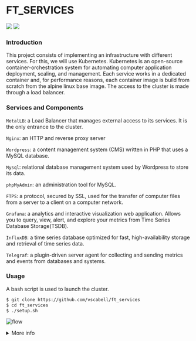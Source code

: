 # FT_SERVICES
![](https://img.shields.io/badge/Kubernetes-darkblue)
![](https://img.shields.io/badge/Docker-blue)


### Introduction

This project consists of implementing an infrastructure with different services. For this, we will use Kubernetes.
Kubernetes is an open-source container-orchestration system for automating computer application deployment, scaling, and management.
Each service works in a dedicated container and, for performance reasons, each container image is build from scratch from the alpine linux base image.
The access to the cluster is made through a load balancer.


### Services and Components

`MetalLB`: a Load Balancer that manages external access to its services. It is the only entrance to the cluster.

`Nginx`: an HTTP and reverse proxy server

`Wordpress`: a content management system (CMS) written in PHP that uses a MySQL database.

`Mysql`: relational database management system used by Wordpress to store its data.

`phpMyAdmin`: an administration tool for MySQL.

`FTPS`: a protocol, secured by SSL, used for the transfer of computer files from a server to a client on a computer network.

`Grafana`: a analytics and interactive visualization web application. Allows you to query, view, alert, and explore your metrics from Time Series Database Storage(TSDB).

`InfluxDB`: a time series database optimized for fast, high-availability storage and retrieval of time series data.

`Telegraf`: a plugin-driven server agent for collecting and sending metrics and events from databases and systems.


### Usage

A bash script is used to launch the cluster.

```bash
$ git clone https://github.com/vscabell/ft_services
$ cd ft_services
$ ./setup.sh
```


![flow](https://user-images.githubusercontent.com/56961723/120088927-fbc7c700-c0cb-11eb-8da9-b44a80f7f85e.png)




<details>
  <summary>More info</summary>

COMMANDS TO KILL PROCESSES

kubectl exec deploy/nginx -- pkill nginx
kubectl exec deploy/nginx -- pkill telegraf

kubectl exec deploy/grafana -- pkill grafana-server
kubectl exec deploy/grafana -- pkill telegraf

kubectl exec deploy/ftps -- pkill vsftpd
kubectl exec deploy/ftps -- pkill telegraf

kubectl exec deploy/influxdb -- pkill influx
kubectl exec deploy/influxdb -- pkill telegraf

kubectl exec deploy/wordpress -- pkill nginx
kubectl exec deploy/wordpress -- pkill php-fpm7
kubectl exec deploy/wordpress -- pkill telegraf

kubectl exec deploy/phpmyadmin -- pkill nginx
kubectl exec deploy/phpmyadmin -- pkill php-fpm7
kubectl exec deploy/phpmyadmin -- pkill telegraf

kubectl exec deploy/mysql -- pkill mysqld ?
kubectl exec deploy/mysql -- pkill mysql ?
kubectl exec deploy/mysql -- pkill telegraf




- quando da kill no mysql e precisa restartar, perde-se a persistencia
quando da kill no php-fpm7, perde-se a persistencia! pq??????



README for all componets
https://github.com/charMstr/ft_services




ERRORS

- first ./setup.sh is not initializatin docker (restart or reinstall?)
- 